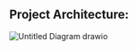 ## Project Architecture:
![Untitled Diagram drawio](https://user-images.githubusercontent.com/56363189/219999038-7e8cce81-4def-432a-8b33-4a5cc288cc98.png)
